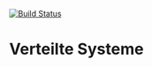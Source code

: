 [![Build Status](https://travis-ci.com/reinkepatrick/verteilte-systeme.svg?token=zxFxKRwgsmxDAHz2d2mB&branch=master)](https://travis-ci.com/reinkepatrick/verteilte-systeme)
# Verteilte Systeme
